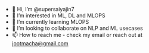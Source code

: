 - 👋 Hi, I’m @supersaiyajin7
- 👀 I’m interested in ML, DL and MLOPS
- 🌱 I’m currently learning MLOPS
- 💞️ I’m looking to collaborate on NLP and ML usecases
- 📫 How to reach me - check my email or reach out at jootmacha@gmail.com

<!---
supersaiyajin7/supersaiyajin7 is a ✨ special ✨ repository because its `README.md` (this file) appears on your GitHub profile.
You can click the Preview link to take a look at your changes.
--->
